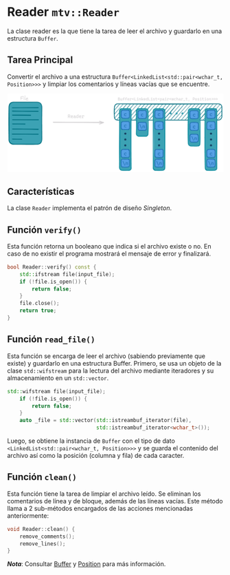 # Reader ``mtv::Reader``

La clase reader es la que tiene la tarea de leer el archivo y guardarlo en una
estructura `Buffer`.

## Tarea Principal

Convertir el archivo a una estructura `Buffer<LinkedList<std::pair<wchar_t,
Position>>>` y limpiar los comentarios y líneas vacías que se encuentre.

<div style="text-align: center;">
<img src="../resources/F1.1-Reader.png" alt="Conversión de archivo a Buffer">
</div>

## Características

La clase `Reader` implementa el patrón de diseño *Singleton*.

## Función `verify()`

Esta función retorna un booleano que indica si el archivo existe o no. En caso de no
existir el programa mostrará el mensaje de error y finalizará.

```cpp
bool Reader::verify() const {
    std::ifstream file(input_file);
    if (!file.is_open()) {
        return false;
    }
    file.close();
    return true;
}
```

## Función `read_file()`

Esta función se encarga de leer el archivo (sabiendo previamente que existe) y
guardarlo en una estructura Buffer.
Primero, se usa un objeto de la clase `std::wifstream` para la lectura del archivo
mediante iteradores y su almacenamiento en un `std::vector`.

```cpp
std::wifstream file(input_file);
    if (!file.is_open()) {
        return false;
    }
    auto _file = std::vector(std::istreambuf_iterator(file),
                             std::istreambuf_iterator<wchar_t>());
```

Luego, se obtiene la instancia de `Buffer` con el tipo de dato
`<LinkedList<std::pair<wchar_t, Position>>>` y se guarda el contenido del archivo así
como la posición (columna y fila) de cada caracter.

## Función `clean()`

Esta función tiene la tarea de limpiar el archivo leído. Se eliminan los comentarios
de línea y de bloque, además de las líneas vacías. Este método llama a 2 sub-métodos
encargados de las acciones mencionadas anteriormente:

```cpp
void Reader::clean() {
    remove_comments();
    remove_lines();
}
```

***Nota***: Consultar [Buffer](buffer.md) y [Position](position.md) para más información.